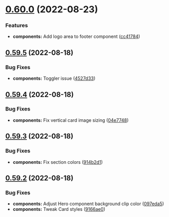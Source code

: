 # [0.60.0](https://github.com/jacecotton/tcds/compare/v0.59.5...v0.60.0) (2022-08-23)


### Features

* **components:** Add logo area to footer component ([cc41784](https://github.com/jacecotton/tcds/commit/cc41784042285491ee567b3442ee06cc02ff7e68))



## [0.59.5](https://github.com/jacecotton/tcds/compare/v0.59.4...v0.59.5) (2022-08-18)


### Bug Fixes

* **components:** Toggler issue ([4527d33](https://github.com/jacecotton/tcds/commit/4527d3332dc0c90da5f3d3c1ab1def88ea7eacb0))



## [0.59.4](https://github.com/jacecotton/tcds/compare/v0.59.3...v0.59.4) (2022-08-18)


### Bug Fixes

* **components:** Fix vertical card image sizing ([04e7748](https://github.com/jacecotton/tcds/commit/04e77487222789acc7c20ecd1a6f4c1324532c4c))



## [0.59.3](https://github.com/jacecotton/tcds/compare/v0.59.2...v0.59.3) (2022-08-18)


### Bug Fixes

* **components:** Fix section colors ([914b2d1](https://github.com/jacecotton/tcds/commit/914b2d1fd4ab6192176e9d67cd7635d7d2a941e8))



## [0.59.2](https://github.com/jacecotton/tcds/compare/v0.59.1...v0.59.2) (2022-08-18)


### Bug Fixes

* **components:** Adjust Hero component background clip color ([097eda5](https://github.com/jacecotton/tcds/commit/097eda5c67873ac0811fb85a12dc5a883be542a4))
* **components:** Tweak Card styles ([9166ae0](https://github.com/jacecotton/tcds/commit/9166ae0f30bc67c418841cc77346ff1810fdeeac))



